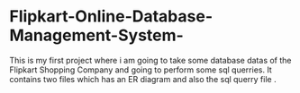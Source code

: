 # Flipkart-Online-Database-Management-System-
This is my first project where i am going to take some database datas of the Flipkart Shopping Company and going to perform some sql querries. It contains two files which has an ER diagram and also the sql querry file . 
